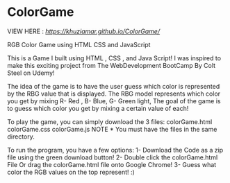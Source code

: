 # ColorGame
VIEW HERE : *https://khuziamar.github.io/ColorGame/*

RGB Color Game using HTML CSS and JavaScript

This is a Game I built using HTML , CSS , and Java Script! I was inspired to make this exciting project from The WebDevelopment BootCamp By Colt Steel on Udemy!

The idea of the game is to have the user guess which color is represented by the RBG value that is displayed. The RBG model represents which color you get by mixing R- Red , B- Blue, G- Green light, The goal of the game is to guess which color you get by mixing a certain value of each!

To play the game, you can simply download the 3 files: colorGame.html colorGame.css colorGame.js NOTE * You must have the files in the same directory.

To run the program, you have a few options:
1- Download the Code as a zip file using the green download button! 2- Double click the colorGame.html File Or drag the colorGame.html file onto Google Chrome! 3- Guess what color the RGB values on the top represent! :)
